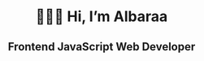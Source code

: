 <h1 align="center">👩🏻‍💻 Hi, I’m Albaraa</h1> 
<h2 align="center">Frontend JavaScript Web Developer</h2> 
